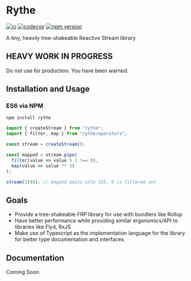 # Rythe
[![ci](https://api.cirrus-ci.com/github/Bluefinger/rythe.svg)](https://cirrus-ci.com/github/Bluefinger/rythe) [![codecov](https://codecov.io/gh/Bluefinger/rythe/branch/master/graph/badge.svg)](https://codecov.io/gh/Bluefinger/rythe) [![npm version](https://badge.fury.io/js/rythe.svg)](https://badge.fury.io/js/rythe)

A tiny, heavily tree-shakeable Reactive Stream library

## HEAVY WORK IN PROGRESS
Do not use for production. You have been warned.

## Installation and Usage

### ES6 via NPM

```
npm install rythe
```

```js
import { createStream } from "rythe";
import { filter, map } from "rythe/operators";

const stream = createStream();

const mapped = stream.pipe(
  filter(value => value % 2 !== 0),
  map(value => value ** 3)
);

stream(5)(6); // mapped emits only 125, 6 is filtered out
```

## Goals
* Provide a tree-shakeable FRP library for use with bundlers like Rollup
* Have better performance while providing similar ergonomics/API to libraries like Flyd, RxJS
* Make use of Typescript as the implementation language for the library for better type documentation and interfaces

## Documentation

Coming Soon.
